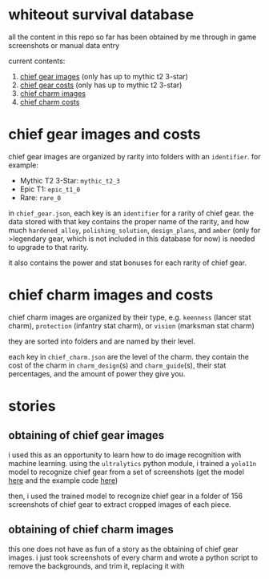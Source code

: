 # whiteout survival database

all the content in this repo so far has been obtained by me through in game screenshots or manual data entry

current contents:
1. [chief gear images](https://github.com/zenpaiang/wos-database/tree/master/chief_gear) (only has up to mythic t2 3-star)
2. [chief gear costs](https://github.com/zenpaiang/wos-database/blob/master/chief_gear.json) (only has up to mythic t2 3-star)
3. [chief charm images](https://github.com/zenpaiang/wos-database/tree/master/chief_charm)
4. [chief charm costs](https://github.com/zenpaiang/wos-database/blob/master/chief_charm.json)

# chief gear images and costs

chief gear images are organized by rarity into folders with an `identifier`. for example:  
- Mythic T2 3-Star: `mythic_t2_3`
- Epic T1: `epic_t1_0`
- Rare: `rare_0`

in `chief_gear.json`, each key is an `identifier` for a rarity of chief gear. the data stored with that key contains the proper name of the rarity, and how much `hardened_alloy`, `polishing_solution`, `design_plans`, and `amber` (only for >legendary gear, which is not included in this database for now) is needed to upgrade to that rarity.

it also contains the power and stat bonuses for each rarity of chief gear.

# chief charm images and costs

chief charm images are organized by their type, e.g. `keenness` (lancer stat charm), `protection` (infantry stat charm), or `vision` (marksman stat charm)

they are sorted into folders and are named by their level.

each key in `chief_charm.json` are the level of the charm. they contain the cost of the charm in `charm_design`(s) and `charm_guide`(s), their stat percentages, and the amount of power they give you.

# stories

## obtaining of chief gear images

i used this as an opportunity to learn how to do image recognition with machine learning. using the `ultralytics` python module, i trained a `yolo11n` model to recognize chief gear from a set of screenshots (get the model [here](https://github.com/zenpaiang/wos-database/blob/master/chief_gear.pt) and the example code [here](https://github.com/zenpaiang/wos-database/blob/master/chief_gear.py))

then, i used the trained model to recognize chief gear in a folder of 156 screenshots of chief gear to extract cropped images of each piece.

## obtaining of chief charm images

this one does not have as fun of a story as the obtaining of chief gear images. i just took screenshots of every charm and wrote a python script to remove the backgrounds, and trim it, replacing it with 